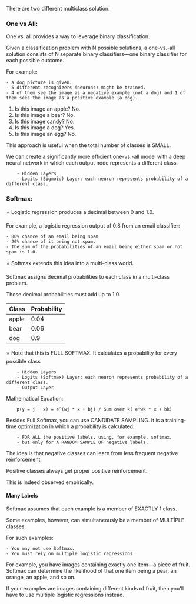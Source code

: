There are two different multiclass solution: 

### One vs All: 

One vs. all provides a way to leverage binary classification. 

Given a classification problem with N possible solutions, a one-vs.-all solution consists of N separate 
binary classifiers—one binary classifier for each possible outcome. 


For example: 

    - a dog picture is given.
    - 5 different recognizers (neurons) might be trained.
    - 4 of them see the image as a negative example (not a dog) and 1 of them sees the image as a positive example (a dog).

1. Is this image an apple? No.
2. Is this image a bear? No.
3. Is this image candy? No.
4. Is this image a dog? Yes.
5. Is this image an egg? No.

This approach is useful when the total number of classes is SMALL.

We can create a significantly more efficient one-vs.-all model with a deep neural network in which each output node 
represents a different class. 

        - Hidden Layers
        - Logits (Sigmoid) Layer: each neuron represents probability of a different class.
        
### Softmax:      

⭐️ Logistic regression produces a decimal between 0 and 1.0. 

For example, a logistic regression output of 0.8 from an email classifier: 

    - 80% chance of an email being spam
    - 20% chance of it being not spam. 
    - The sum of the probabilities of an email being either spam or not spam is 1.0.
    
⭐️ Softmax extends this idea into a multi-class world. 

Softmax assigns decimal probabilities to each class in a multi-class problem. 

Those decimal probabilities must add up to 1.0. 

| Class | Probability | 
|---|----|
| apple | 0.04 |
| bear | 0.06 |
| dog | 0.9 |

⭐️ Note that this is FULL SOFTMAX. It calculates a probability for every possible class

        - Hidden Layers
        - Logits (Softmax) Layer: each neuron represents probability of a different class.
        - Output Layer
        
Mathematical Equation:

        p(y = j | x) = e^(wj * x + bj) / Sum over k( e^wk * x + bk)
        
   
Besides Full Softmax, you can use CANDIDATE SAMPLING. 
It is a training-time optimization in which a probability is calculated:

        - FOR ALL the positive labels, using, for example, softmax, 
        - but only for A RANDOM SAMPLE OF negative labels. 

The idea is that negative classes can learn from less frequent negative reinforcement.

Positive classes always get proper positive reinforcement.

This is indeed observed empirically. 


#### Many Labels

Softmax assumes that each example is a member of EXACTLY 1 class.
 
Some examples, however, can simultaneously be a member of MULTİPLE classes. 
 
For such examples:

    - You may not use Softmax.
    - You must rely on multiple logistic regressions.
    
For example, you have images containing exactly one item—a piece of fruit. 
Softmax can determine the likelihood of that one item being a pear, an orange, an apple, and so on. 

If your examples are images containing different kinds of fruit, 
then you'll have to use multiple logistic regressions instead.